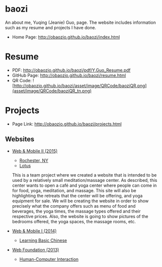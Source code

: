 # baozi
An about me, Yuqing (Jeanie) Guo, page. The website includes information such as my resume and projects I have done.

- Home Page: http://obaozio.github.io/baozi/index.html



# Resume
- PDF: http://obaozio.github.io/baozi/pdf/Y.Guo_Resume.pdf
- GitHub Page: http://obaozio.github.io/baozi/resume.html
- QR Code: ![http://obaozio.github.io/baozi/asset/image/QRCode/baoziQR.png](asset/image/QRCode/baoziQR_tn.png)



# Projects
- Page Link: http://obaozio.github.io/baozi/projects.html



## Websites
- [Web & Mobile II (2015)](http://obaozio.github.io/baozi/projects/rit/iste240/index.html)
  - [Rochester, NY](https://people.rit.edu/~yxg2464/iste240/project1_final/index.php)
  - [Lotus](https://people.rit.edu/~yxg2464/iste240/projectGroup/)

  This is a team project where we created a website that is intended to be used by a relatively small meditation/massage center. As described, this center wants to open a café and yoga center where people can come in for food, yoga, meditation, and massage. This site will also be highlighting the retreats that the center will be offering, and yoga equipment for sale. We will be creating the website in order to show precisely what the company offers such as menu of food and beverages, the yoga times, the massage types offered and their respective prices. Also, the website is going to show pictures of the bedrooms offered, the yoga spaces, the massage rooms, etc.
- [Web & Mobile I (2014)](http://obaozio.github.io/baozi/projects/rit/iste140/index.html)
  - [Learning Basic Chinese](http://obaozio.github.io/baozi/projects/rit/iste140/project3/index.html)
- [Web Foundation (2013)](http://obaozio.github.io/baozi/projects/rit/iste105/index.html)
  - [Human-Computer Interaction](http://obaozio.github.io/baozi/projects/rit/iste105/stage3/index.html)
